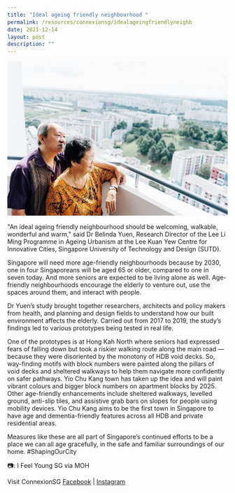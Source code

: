 ```yaml
---
title: "Ideal ageing friendly neighbourhood "
permalink: /resources/connexionsg/idealageingfriendlyneighb
date: 2021-12-14
layout: post
description: ""
---
```

![Alt text for image on Isomer site](/images/connexionsg/2021/263035124_6605496419492267_6418812458867501594_n.jpg)

"An ideal ageing friendly neighbourhood should be welcoming, walkable, wonderful and warm," said Dr Belinda Yuen, Research Director of the Lee Li Ming Programme in Ageing Urbanism at the Lee Kuan Yew Centre for Innovative Cities, Singapore University of Technology and Design (SUTD).

Singapore will need more age-friendly neighbourhoods because by 2030, one in four Singaporeans will be aged 65 or older, compared to one in seven today. And more seniors are expected to be living alone as well. Age-friendly neighbourhoods encourage the elderly to venture out, use the spaces around them, and interact with people. 

Dr Yuen’s study brought together researchers, architects and policy makers from health, and planning and design fields to understand how our built environment affects the elderly. Carried out from 2017 to 2019, the study’s findings led to various prototypes being tested in real life. 

One of the prototypes is at Hong Kah North where seniors had expressed fears of falling down but took a riskier walking route along the main road — because they were disoriented by the monotony of HDB void decks. So, way-finding motifs with block numbers were painted along the pillars of void decks and sheltered walkways to help them navigate more confidently on safer pathways.
Yio Chu Kang town has taken up the idea and will paint vibrant colours and bigger block numbers on apartment blocks by 2025. Other age-friendly enhancements include sheltered walkways, levelled ground, anti-slip tiles, and assistive grab bars on slopes for people using mobility devices. Yio Chu Kang aims to be the first town in Singapore to have age and dementia-friendly features across all HDB and private residential areas.

Measures like these are all part of Singapore’s continued efforts to be a place we can all age gracefully, in the safe and familiar surroundings of our home. #ShapingOurCity

📷: I Feel Young SG via MOH

Visit ConnexionSG [Facebook](https://www.facebook.com/ConnexionSG) | [Instagram](https://www.instagram.com/connexionsg/)